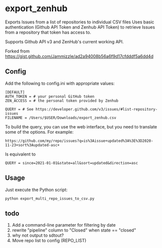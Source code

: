 # export_zenhub
Exports Issues from a list of repositories to individual CSV files
Uses basic authentication (Github API Token and Zenhub API Token)
to retrieve Issues from a repository that token has access to.

Supports Github API v3 and ZenHub's current working API.

Forked from https://gist.github.com/Jammizzle/ad2a94008b56a6f9d17cfdddf5a6dd4d

## Config
Add the following to config.ini with appropriate values:
```
[DEFAULT]
AUTH_TOKEN = # your personal GitHub token
ZEN_ACCESS = # the personal token provided by Zenhub

QUERY = # See https://developer.github.com/v3/issues/#list-repository-issues
FILENAME = /Users/$USER/Downloads/export_zenhub.csv
```

To build the query, you can use the web interface, but you need to translate some of the options. For example:

`https://github.com/my/repo/issues?q=is%3Aissue+updated%3A%3E%3D2020-11-23+sort%3Aupdated-asc+`

Is equivalent to

`QUERY = since=2021-01-01&state=all&sort=updated&direction=asc`

## Usage

Just execute the Python script:
```
python export_multi_repo_issues_to_csv.py
```

## todo
1. Add a command-line parameter for filtering by date
2. rewrite "pipeline" column to "Closed" when state == "closed"
3. why not output to sdtout?
4. Move repo list to config (REPO_LIST)
